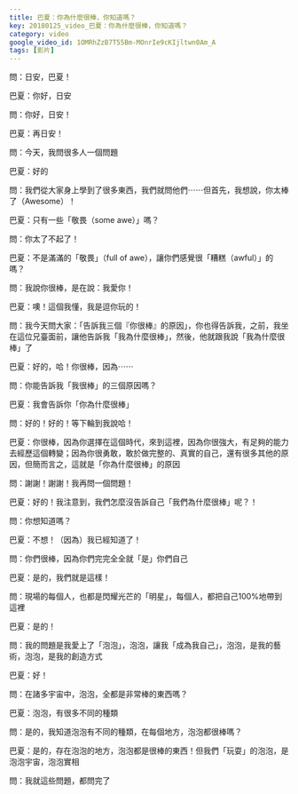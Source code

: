 ```yaml
---
title: 巴夏：你為什麼很棒，你知道嗎？
key: 20180125_video_巴夏：你為什麼很棒，你知道嗎？
category: video
google_video_id: 1OMRhZzB7T55Bm-MOnrIe9cKIjltwn0Am_A
tags: [影片]
---
```


問：日安，巴夏！

巴夏：你好，日安

問：你好，日安！

巴夏：再日安！

問：今天，我問很多人一個問題

巴夏：好的

問：我們從大家身上學到了很多東西，我們就問他們⋯⋯但首先，我想說，你太棒了（Awesome）！

巴夏：只有一些「敬畏（some awe）」嗎？

問：你太了不起了！

巴夏：不是滿滿的「敬畏」（full of awe），讓你們感覺很「糟糕（awful）」的嗎？

問：我說你很棒，是在說：我愛你！

巴夏：噢！這個我懂，我是逗你玩的！

問：我今天問大家：「告訴我三個『你很棒』的原因」，你也得告訴我，之前，我坐在這位兄臺面前，讓他告訴我「我為什麼很棒」，然後，他就跟我說「我為什麼很棒」了

巴夏：好的，哈！你很棒，因為⋯⋯

問：你能告訴我「我很棒」的三個原因嗎？

巴夏：我會告訴你「你為什麼很棒」

問：好的！好的！等下輪到我說哈！

巴夏：你很棒，因為你選擇在這個時代，來到這裡，因為你很強大，有足夠的能力去經歷這個轉變；因為你很勇敢，敢於做完整的、真實的自己，還有很多其他的原因，但簡而言之，這就是「你為什麼很棒」的原因

問：謝謝！謝謝！我再問一個問題！

巴夏：好的！我注意到，我們怎麼沒告訴自己「我們為什麼很棒」呢？！

問：你想知道嗎？

巴夏：不想！（因為）我已經知道了！

問：你們很棒，因為你們完完全全就「是」你們自己

巴夏：是的，我們就是這樣！

問：現場的每個人，也都是閃耀光芒的「明星」，每個人，都把自己100%地帶到這裡

巴夏：是的！

問：我的問題是我愛上了「泡泡」，泡泡，讓我「成為我自己」，泡泡，是我的藝術，泡泡，是我的創造方式

巴夏：好！

問：在諸多宇宙中，泡泡，全都是非常棒的東西嗎？

巴夏：泡泡，有很多不同的種類

問：是的，我知道泡泡有不同的種類，在每個地方，泡泡都很棒嗎？

巴夏：是的，存在泡泡的地方，泡泡都是很棒的東西！但我們「玩耍」的泡泡，是泡泡宇宙，泡泡實相

問：我就這些問題，都問完了
